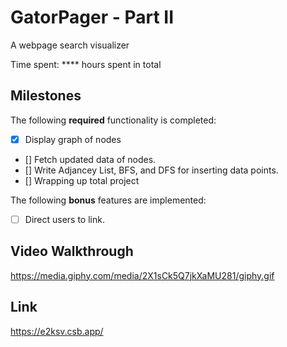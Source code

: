 # GatorPager - Part II

A webpage search visualizer

Time spent: **** hours spent in total

## Milestones

The following **required** functionality is completed:

- [X] Display graph of nodes
- [] Fetch updated data of nodes.
- [] Write Adjancey List, BFS, and DFS for inserting data points.
- [] Wrapping up total project

The following **bonus** features are implemented:

- [ ] Direct users to link.

## Video Walkthrough

https://media.giphy.com/media/2X1sCk5Q7jkXaMU281/giphy.gif

## Link

https://e2ksv.csb.app/
